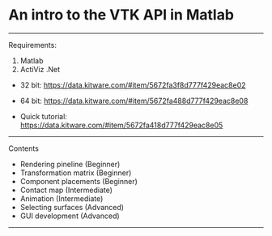 # An intro to the VTK API in Matlab

---
Requirements:
1. Matlab
2. ActiViz .Net

- 32 bit: https://data.kitware.com/#item/5672fa3f8d777f429eac8e02

- 64 bit: https://data.kitware.com/#item/5672fa488d777f429eac8e08

- Quick tutorial: https://data.kitware.com/#item/5672fa418d777f429eac8e05

---
Contents

- Rendering pineline (Beginner)
- Transformation matrix	(Beginner)
- Component placements (Beginner)
- Contact map (Intermediate)
- Animation (Intermediate)
- Selecting surfaces (Advanced)
- GUI development (Advanced)
---
